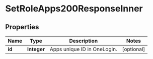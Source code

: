 

# SetRoleApps200ResponseInner


## Properties

| Name | Type | Description | Notes |
|------------ | ------------- | ------------- | -------------|
|**id** | **Integer** | Apps unique ID in OneLogin. |  [optional] |



